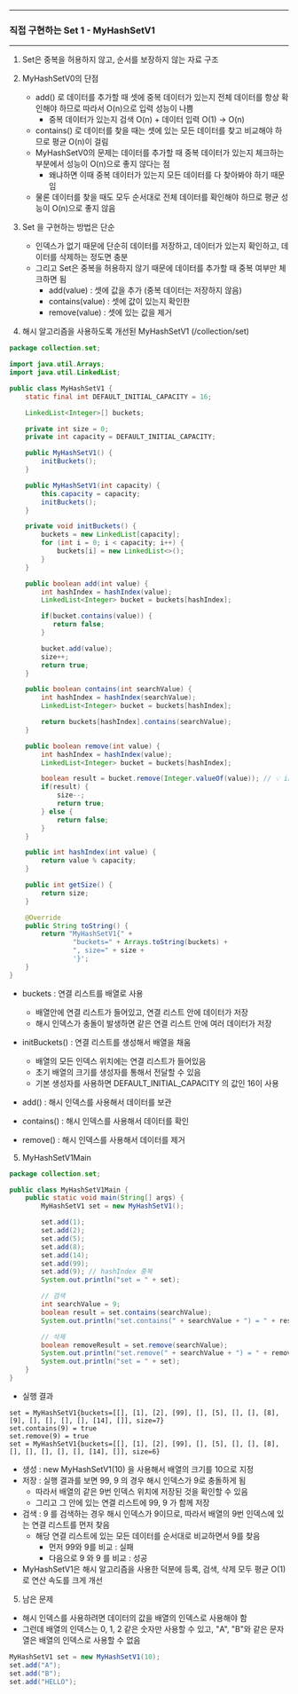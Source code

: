 -----
### 직접 구현하는 Set 1 - MyHashSetV1
-----
1. Set은 중복을 허용하지 않고, 순서를 보장하지 않는 자료 구조
2. MyHashSetV0의 단점
   - add() 로 데이터를 추가할 때 셋에 중복 데이터가 있는지 전체 데이터를 항상 확인해야 하므로 따라서 O(n)으로 입력 성능이 나쁨
     + 중복 데이터가 있는지 검색 O(n) + 데이터 입력 O(1) → O(n)
   - contains() 로 데이터를 찾을 때는 셋에 있는 모든 데이터를 찾고 비교해야 하므로 평균 O(n)이 걸림
   - MyHashSetV0의 문제는 데이터를 추가할 때 중복 데이터가 있는지 체크하는 부분에서 성능이 O(n)으로 좋지 않다는 점
     + 왜냐하면 이때 중복 데이터가 있는지 모든 데이터를 다 찾아봐야 하기 때문임
   - 물론 데이터를 찾을 때도 모두 순서대로 전체 데이터를 확인해야 하므로 평균 성능이 O(n)으로 좋지 않음

3. Set 을 구현하는 방법은 단순
    - 인덱스가 없기 때문에 단순히 데이터를 저장하고, 데이터가 있는지 확인하고, 데이터를 삭제하는 정도면 충분
    - 그리고 Set은 중복을 허용하지 않기 때문에 데이터를 추가할 때 중복 여부만 체크하면 됨
       + add(value) : 셋에 값을 추가 (중복 데이터는 저장하지 않음)
       + contains(value) : 셋에 값이 있는지 확인한
       + remove(value) : 셋에 있는 값을 제거
    
4. 해시 알고리즘을 사용하도록 개선된 MyHashSetV1 (/collection/set)
```java
package collection.set;

import java.util.Arrays;
import java.util.LinkedList;

public class MyHashSetV1 {
    static final int DEFAULT_INITIAL_CAPACITY = 16;

    LinkedList<Integer>[] buckets;

    private int size = 0;
    private int capacity = DEFAULT_INITIAL_CAPACITY;

    public MyHashSetV1() {
        initBuckets();
    }

    public MyHashSetV1(int capacity) {
        this.capacity = capacity;
        initBuckets();
    }

    private void initBuckets() {
        buckets = new LinkedList[capacity];
        for (int i = 0; i < capacity; i++) {
            buckets[i] = new LinkedList<>();
        }
    }

    public boolean add(int value) {
        int hashIndex = hashIndex(value);
        LinkedList<Integer> bucket = buckets[hashIndex];

        if(bucket.contains(value)) {
           return false;
        }

        bucket.add(value);
        size++;
        return true;
    }

    public boolean contains(int searchValue) {
        int hashIndex = hashIndex(searchValue);
        LinkedList<Integer> bucket = buckets[hashIndex];

        return buckets[hashIndex].contains(searchValue);
    }

    public boolean remove(int value) {
        int hashIndex = hashIndex(value);
        LinkedList<Integer> bucket = buckets[hashIndex];

        boolean result = bucket.remove(Integer.valueOf(value)); // 💡 int 타입 : index로 인식, Object(Wrapper - Integer 타입) : 실제 값
        if(result) {
            size--;
            return true;
        } else {
            return false;
        }
    }

    public int hashIndex(int value) {
        return value % capacity;
    }

    public int getSize() {
        return size;
    }

    @Override
    public String toString() {
        return "MyHashSetV1{" +
                "buckets=" + Arrays.toString(buckets) +
                ", size=" + size +
                '}';
    }
}
```
   - buckets : 연결 리스트를 배열로 사용
     + 배열안에 연결 리스트가 들어있고, 연결 리스트 안에 데이터가 저장
     + 해시 인덱스가 충돌이 발생하면 같은 연결 리스트 안에 여러 데이터가 저장

   - initBuckets() : 연결 리스트를 생성해서 배열을 채움
     + 배열의 모든 인덱스 위치에는 연결 리스트가 들어있음
     + 초기 배열의 크기를 생성자를 통해서 전달할 수 있음
     + 기본 생성자를 사용하면 DEFAULT_INITIAL_CAPACITY 의 값인 16이 사용

   - add() : 해시 인덱스를 사용해서 데이터를 보관
   - contains() : 해시 인덱스를 사용해서 데이터를 확인
   - remove() : 해시 인덱스를 사용해서 데이터를 제거

5. MyHashSetV1Main
```java
package collection.set;

public class MyHashSetV1Main {
    public static void main(String[] args) {
        MyHashSetV1 set = new MyHashSetV1();

        set.add(1);
        set.add(2);
        set.add(5);
        set.add(8);
        set.add(14);
        set.add(99);
        set.add(9); // hashIndex 중복
        System.out.println("set = " + set);

        // 검색
        int searchValue = 9;
        boolean result = set.contains(searchValue);
        System.out.println("set.contains(" + searchValue + ") = " + result);

        // 삭제
        boolean removeResult = set.remove(searchValue);
        System.out.println("set.remove(" + searchValue + ") = " + removeResult);
        System.out.println("set = " + set);
    }
}
```
  - 실행 결과
```
set = MyHashSetV1{buckets=[[], [1], [2], [99], [], [5], [], [], [8], [9], [], [], [], [], [14], []], size=7}
set.contains(9) = true
set.remove(9) = true
set = MyHashSetV1{buckets=[[], [1], [2], [99], [], [5], [], [], [8], [], [], [], [], [], [14], []], size=6}
```

  - 생성 : new MyHashSetV1(10) 을 사용해서 배열의 크기를 10으로 지정
  - 저장 : 실행 결과를 보면 99, 9 의 경우 해시 인덱스가 9로 충돌하게 됨
    + 따라서 배열의 같은 9번 인덱스 위치에 저장된 것을 확인할 수 있음
    + 그리고 그 안에 있는 연결 리스트에 99, 9 가 함께 저장
  - 검색 : 9 를 검색하는 경우 해시 인덱스가 9이므로, 따라서 배열의 9번 인덱스에 있는 연결 리스트를 먼저 찾음
    + 해당 연결 리스트에 있는 모든 데이터를 순서대로 비교하면서 9를 찾음
      * 먼저 99와 9를 비교 : 실패
      * 다음으로 9 와 9 를 비교 : 성공
  - MyHashSetV1은 해시 알고리즘을 사용한 덕분에 등록, 검색, 삭제 모두 평균 O(1)로 연산 속도를 크게 개선

5. 남은 문제
  - 해시 인덱스를 사용하려면 데이터의 값을 배열의 인덱스로 사용해야 함
  - 그런데 배열의 인덱스는 0, 1, 2 같은 숫자만 사용할 수 있고, "A", "B"와 같은 문자열은 배열의 인덱스로 사용할 수 없음
```java
MyHashSetV1 set = new MyHashSetV1(10);
set.add("A");
set.add("B");
set.add("HELLO");
```
